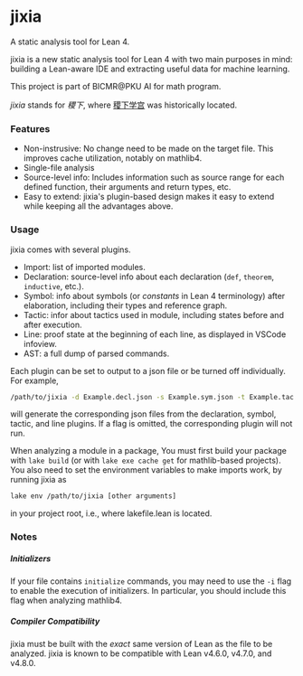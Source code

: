 # jixia

A static analysis tool for Lean 4.

jixia is a new static analysis tool for Lean 4 with two main purposes in mind: building a Lean-aware IDE and extracting
useful data for machine learning.

This project is part of BICMR@PKU AI for math program.

*jixia* stands for *稷下*, where [稷下学宫](https://en.wikipedia.org/wiki/Jixia_Academy) was historically located.

### Features

- Non-instrusive:  No change need to be made on the target file.  This improves cache utilization, notably on mathlib4.
- Single-file analysis
- Source-level info:  Includes information such as source range for each defined function, their arguments and return
  types, etc.
- Easy to extend:  jixia's plugin-based design makes it easy to extend while keeping all the advantages above.

### Usage

jixia comes with several plugins.
- Import: list of imported modules.
- Declaration: source-level info about each declaration (`def`, `theorem`, `inductive`, etc.).
- Symbol: info about symbols (or _constants_ in Lean 4 terminology) after elaboration, including their types and
  reference graph.
- Tactic: infor about tactics used in module, including states before and after execution.
- Line: proof state at the beginning of each line, as displayed in VSCode infoview.
- AST: a full dump of parsed commands.

Each plugin can be set to output to a json file or be turned off individually.  For example,
```sh
/path/to/jixia -d Example.decl.json -s Example.sym.json -t Example.tac.json -l Example.lines.json Example.lean
```
will generate the corresponding json files from the declaration, symbol, tactic, and line plugins.  If a flag is
omitted, the corresponding plugin will not run.

When analyzing a module in a package, You must first build your package with `lake build` (or with `lake exe cache get`
for mathlib-based projects).  You also need to set the environment variables to make imports work, by running jixia as
```sh
lake env /path/to/jixia [other arguments]
```
in your project root, i.e., where lakefile.lean is located.

### Notes

##### Initializers

If your file contains `initialize` commands, you may need to use the `-i` flag to enable the execution of
initializers. In particular, you should include this flag when analyzing mathlib4.

##### Compiler Compatibility

jixia must be built with the *exact* same version of Lean as the file to be analyzed.  jixia is
known to be compatible with Lean v4.6.0, v4.7.0, and v4.8.0.
